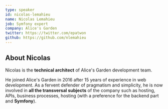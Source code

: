 ```yaml
---
type: speaker
id: nicolas-lemahieu
name: Nicolas Lemahieu
job: Symfony expert
company: Alice's Garden
twitter: https://twitter.com/epatwon
github: https://github.com/nlemahieu
---
```


## About Nicolas

Nicolas is the **technical architect** of Alice's Garden development team.

He joined Alice's Garden in 2016 after 15 years of experience in web development. As a fervent defender of pragmatism and simplicity, he is now involved in **all the transversal subjects** of the company such as hosting, APIs, business processes, hosting (with a preference for the backend part and **Symfony**).
